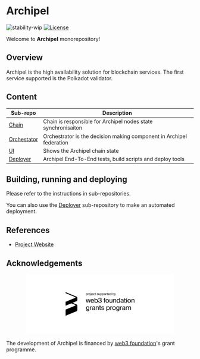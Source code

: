 # Archipel
![stability-wip](https://img.shields.io/badge/stability-work_in_progress-lightgrey.svg)
[![License](https://img.shields.io/badge/License-Apache%202.0-blue.svg)](https://opensource.org/licenses/Apache-2.0)

Welcome to **Archipel** monorepository!

## Overview

Archipel is the high availability solution for blockchain services. The first service supported is the Polkadot validator.

## Content

| Sub-repo | Description |
| --- | --- |
| [Chain](chain/) | Chain is responsible for Archipel nodes state synchronisaiton |
| [Orchestator](orchestrator/) | Orchestrator is the decision making component in Archipel federation |
| [UI](ui/) | Shows the Archipel chain state |
| [Deployer](deployer/) | Archipel End-To-End tests, build scripts and deploy tools |

## Building, running and deploying

Please refer to the instructions in sub-repositories.

You can also use the [Deployer](deployer/) sub-repository to make an automated deployment.

## References

* [Project Website](https://archipel.id)

## Acknowledgements
<p align="center">
  <img src=./web3_foundation_grants_badge.svg width = 400>
</p>

The development of Archipel is financed by [web3 foundation](https://web3.foundation/)'s grant programme. 
